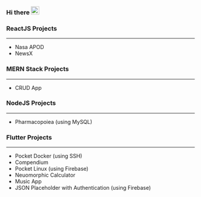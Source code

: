 ### Hi there <a href="https://emoji.gg/emoji/sharingan"><img src="https://emoji.gg/assets/emoji/sharingan.png" width="22px" height="22px" alt="sharingan"></a>

### ReactJS Projects
------------
- Nasa APOD
- NewsX

### MERN Stack Projects
------------
- CRUD App

### NodeJS Projects
------------
- Pharmacopoiea (using MySQL)

### Flutter Projects
------------
- Pocket Docker (using SSH)
- Compendium
- Pocket Linux (using Firebase)
- Neuomorphic Calculator
- Music App
- JSON Placeholder with Authentication (using Firebase)
